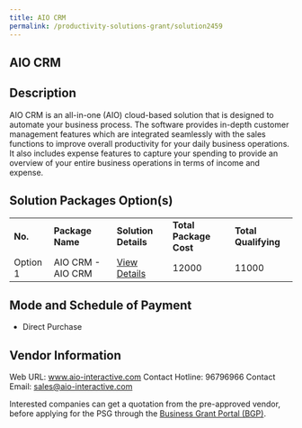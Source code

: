 ```yaml
---
title: AIO CRM
permalink: /productivity-solutions-grant/solution2459
---
```


## AIO CRM

## Description

AIO CRM is an all-in-one (AIO) cloud-based solution that is designed to automate your business process. The software provides in-depth customer management features which are integrated seamlessly with the sales functions to improve overall productivity for your daily business operations. It also includes expense features to capture your spending to provide an overview of your entire business operations in terms of income and expense.

## Solution Packages Option(s)

<table>
<tr>
<td><b>No.</b></td>
<td><b>Package Name</b></td>
<td><b>Solution Details</b></td>
<td><b>Total Package Cost</b></td>
<td><b>Total Qualifying</b></td>
</tr>
<tr>
<td>Option 1</td>
<td>AIO CRM - AIO CRM </td>
<td><a href='https://www.gobusiness.gov.sg/images/psg/AIO_Interactive_20210289_Desensitised_Annex_3.pdf'>View Details</a></td>
<td>12000</td>
<td>11000</td>
</tr>
</table>

## Mode and Schedule of Payment

 - Direct Purchase

## Vendor Information

 Web URL: www.aio-interactive.com 
Contact Hotline: 96796966 
Contact Email: sales@aio-interactive.com 


Interested companies can get a quotation from the pre-approved vendor, before applying for the PSG through the <a href='https://www.businessgrants.gov.sg/'>Business Grant Portal (BGP)</a>.
